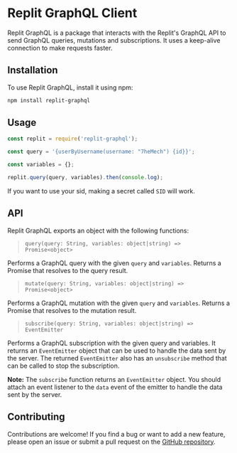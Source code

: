 # Replit GraphQL Client
Replit GraphQL is a package that interacts with the Replit's GraphQL API to send GraphQL queries, mutations and subscriptions. It uses a keep-alive connection to make requests faster.

## Installation
To use Replit GraphQL, install it using npm:
```sh
npm install replit-graphql
```
## Usage
```js
const replit = require('replit-graphql');

const query = '{userByUsername(username: "7heMech") {id}}';

const variables = {};

replit.query(query, variables).then(console.log);
```
If you want to use your sid, making a secret called `SID` will work.
## API
Replit GraphQL exports an object with the following functions:

> `query(query: String, variables: object|string) => Promise<object>`

Performs a GraphQL query with the given `query` and `variables`. Returns a Promise that resolves to the query result.

> `mutate(query: String, variables: object|string) => Promise<object>`

Performs a GraphQL mutation with the given `query` and `variables`. Returns a Promise that resolves to the mutation result.

> `subscribe(query: String, variables: object|string) => EventEmitter`

Performs a GraphQL subscription with the given query and variables. It returns an `EventEmitter` object that can be used to handle the data sent by the server. The returned `EventEmitter` also has an `unsubscribe` method that can be called to stop the subscription.
 
**Note:** The `subscribe` function returns an `EventEmitter` object. You should attach an event listener to the `data` event of the emitter to handle the data sent by the server.
## Contributing
Contributions are welcome! If you find a bug or want to add a new feature, please open an issue or submit a pull request on the [GitHub repository](https://github.com/7hemech/replit-graphql).
